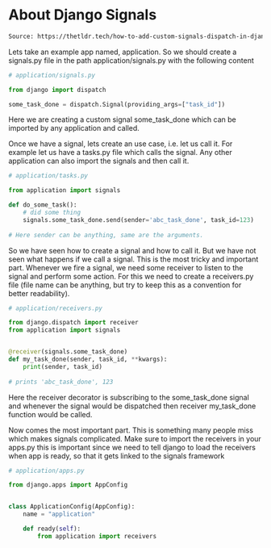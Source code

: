 # About Django Signals

```txt
Source: https://thetldr.tech/how-to-add-custom-signals-dispatch-in-django/
```

Lets take an example app named, application. So we should create a signals.py file in the path application/signals.py with the following content

```py
# application/signals.py

from django import dispatch

some_task_done = dispatch.Signal(providing_args=["task_id"])
```

Here we are creating a custom signal some_task_done which can be imported by any application and called.

Once we have a signal, lets create an use case, i.e. let us call it. For example let us have a tasks.py file which calls the signal. Any other application can also import the signals and then call it.

```py
# application/tasks.py

from application import signals

def do_some_task():
	# did some thing
    signals.some_task_done.send(sender='abc_task_done', task_id=123)
    
# Here sender can be anything, same are the arguments.
```

So we have seen how to create a signal and how to call it. But we have not seen what happens if we call a signal. This is the most tricky and important part. Whenever we fire a signal, we need some receiver to listen to the signal and perform some action. For this we need to create a receivers.py file (file name can be anything, but try to keep this as a convention for better readability).

```py
# application/receivers.py

from django.dispatch import receiver
from application import signals


@receiver(signals.some_task_done)
def my_task_done(sender, task_id, **kwargs):
    print(sender, task_id)
    
# prints 'abc_task_done', 123
```

Here the receiver decorator is subscribing to the some_task_done signal and whenever the signal would be dispatched then receiver my_task_done function would be called.

Now comes the most important part. This is something many people miss which makes signals complicated. Make sure to import the receivers in your apps.py this is important since we need to tell django to load the receivers when app is ready, so that it gets linked to the signals framework

```py
# application/apps.py

from django.apps import AppConfig


class ApplicationConfig(AppConfig):
    name = "application"

    def ready(self):
        from application import receivers
```